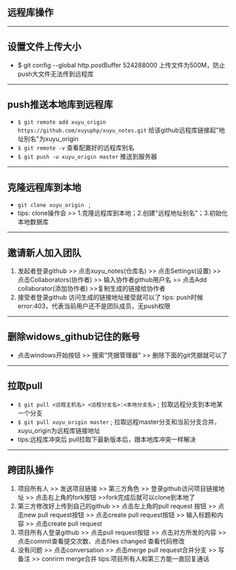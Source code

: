 ﻿## 远程库操作 ##
----------
## 设置文件上传大小 ##
- $ git config --global http.postBuffer 524288000 上传文件为500M，防止push大文件无法传到远程库

----------
## push推送本地库到远程库 ##
 - `$ git remote add xuyu_origin https://github.com/xuyuphp/xuyu_notes.git` 给该github远程库链接起"地址别名"为xuyu_origin
 - `$ git remote -v` 查看配置好的远程库别名
 - `$ git push -u xuyu_origin master` 推送到服务器
 
----------
## 克隆远程库到本地 ##
 - `git clone xuyu_origin ` ; 
 - tips: clone操作会 >> 1.克隆远程库到本地；2.创建"远程地址别名"；3.初始化本地数据库

----------
## 邀请新人加入团队 ##
 1. 发起者登录github >> 点击xuyu_notes(仓库名) >> 点击Settings(设置) >> 点击Collaborators(协作者) >> 输入协作者github用户名 >> 点击Add collaborator(添加协作者) >>复制生成的链接给协作者
 2. 接受者登录github 访问生成的链接地址接受就可以了
 tips: push时候 error:403，代表当前用户还不是团队成员，无push权限

----------
## 删除widows_github记住的账号 ##
 - 点击windows开始按钮 >> 搜索"凭据管理器" >> 删除下面的git凭据就可以了

----------
## 拉取pull ##
 - `$ git pull <远程主机名> <远程分支名>:<本地分支名>` ; 拉取远程分支到本地某一个分支
 - `$ git pull xuyu_origin master` ; 拉取远程master分支和当前分支合并，xuyu_origin为远程库链接地址
 - tips:远程库冲突后 pull拉取下最新版本后，跟本地库冲突一样解决
 
----------
## 跨团队操作 ##
 1. 项目所有人 >> 发送项目链接 >> 第三方角色 >> 登录github访问项目链接地址 >> 点击右上角的fork按钮 >>fork完成后就可以clone到本地了
 2. 第三方修改好上传到自己的github >> 点击左上角的pull request 按钮 >> 点击new pull request按钮 >> 点击create pull request按钮 >> 输入标题和内容 >> 点击create pull request
 3. 项目所有人登录github >> 点击pull request按钮 >> 点击对方所发的内容 >> 点击commit查看提交次数、点击files changed 查看代码修改
 4. 没有问题 >> 点击conversation >> 点击merge pull request合并分支 >> 写备注 >> conrirm merge合并
tips:项目所有人和第三方能一直回复通话
    
